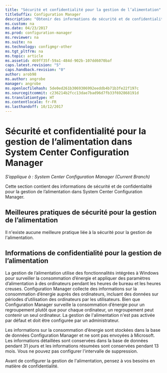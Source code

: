 ```yaml
---
title: "Sécurité et confidentialité pour la gestion de l’alimentation"
titleSuffix: Configuration Manager
description: "Obtenir des informations de sécurité et de confidentialité pour la gestion de l’alimentation dans System Center Configuration Manager."
ms.custom: na
ms.date: 04/23/2017
ms.prod: configuration-manager
ms.reviewer: na
ms.suite: na
ms.technology: configmgr-other
ms.tgt_pltfrm: na
ms.topic: article
ms.assetid: 469ff35f-59a1-484d-902b-107dd6070baf
caps.latest.revision: "5"
caps.handback.revision: "0"
author: arob98
ms.author: angrobe
manager: angrobe
ms.openlocfilehash: 5de0ed261b3069306992eeddb4b71b3fe22f197c
ms.sourcegitcommit: c236214b2fcc13dae7bad96d7fb33f692868191d
ms.translationtype: HT
ms.contentlocale: fr-FR
ms.lasthandoff: 10/12/2017
---
```

# <a name="security-and-privacy-for-power-management-in-system-center-configuration-manager"></a>Sécurité et confidentialité pour la gestion de l’alimentation dans System Center Configuration Manager

*S’applique à : System Center Configuration Manager (Current Branch)*

Cette section contient des informations de sécurité et de confidentialité pour la gestion de l’alimentation dans System Center Configuration Manager.  

## <a name="security-best-practices-for-power-management"></a>Meilleures pratiques de sécurité pour la gestion de l’alimentation  
 Il n'existe aucune meilleure pratique liée à la sécurité pour la gestion de l'alimentation.  

## <a name="privacy-information-for-power-management"></a>Informations de confidentialité pour la gestion de l’alimentation  
 La gestion de l’alimentation utilise des fonctionnalités intégrées à Windows pour surveiller la consommation d’énergie et appliquer des paramètres d’alimentation à des ordinateurs pendant les heures de bureau et les heures creuses. Configuration Manager collecte des informations sur la consommation d’énergie auprès des ordinateurs, incluant des données sur périodes d’utilisation des ordinateurs par les utilisateurs. Bien que Configuration Manager surveille la consommation d’énergie pour un regroupement plutôt que pour chaque ordinateur, un regroupement peut contenir un seul ordinateur. La gestion de l'alimentation n'est pas activée par défaut et doit être configurée par un administrateur.  

 Les informations sur la consommation d’énergie sont stockées dans la base de données Configuration Manager et ne sont pas envoyées à Microsoft. Les informations détaillées sont conservées dans la base de données pendant 31 jours et les informations résumées sont conservées pendant 13 mois. Vous ne pouvez pas configurer l'intervalle de suppression.  

 Avant de configurer la gestion de l'alimentation, pensez à vos besoins en matière de confidentialité.  
